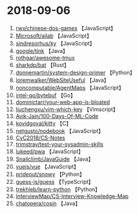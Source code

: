 # 2018-09-06

1. [rwv/chinese-dos-games](https://github.com/rwv/chinese-dos-games) 【JavaScript】
2. [Microsoft/ailab](https://github.com/Microsoft/ailab) 【JavaScript】
3. [sindresorhus/ky](https://github.com/sindresorhus/ky) 【JavaScript】
4. [google/tink](https://github.com/google/tink) 【Java】
5. [rothgar/awesome-tmux](https://github.com/rothgar/awesome-tmux) 
6. [sharkdp/bat](https://github.com/sharkdp/bat) 【Rust】
7. [donnemartin/system-design-primer](https://github.com/donnemartin/system-design-primer) 【Python】
8. [loremwalker/WebSiteUseful](https://github.com/loremwalker/WebSiteUseful) 【Java】
9. [noncomputable/AgentMaps](https://github.com/noncomputable/AgentMaps) 【JavaScript】
10. [intel-go/bytebuf](https://github.com/intel-go/bytebuf) 【Go】
11. [dominictarr/your-web-app-is-bloated](https://github.com/dominictarr/your-web-app-is-bloated) 
12. [liuchengxu/vim-which-key](https://github.com/liuchengxu/vim-which-key) 【Vimscript】
13. [Avik-Jain/100-Days-Of-ML-Code](https://github.com/Avik-Jain/100-Days-Of-ML-Code) 
14. [kovidgoyal/kitty](https://github.com/kovidgoyal/kitty) 【C】
15. [netgusto/nodebook](https://github.com/netgusto/nodebook) 【JavaScript】
16. [CyC2018/CS-Notes](https://github.com/CyC2018/CS-Notes) 
17. [trimstray/test-your-sysadmin-skills](https://github.com/trimstray/test-your-sysadmin-skills) 
18. [lukeed/pwa](https://github.com/lukeed/pwa) 【JavaScript】
19. [Snailclimb/JavaGuide](https://github.com/Snailclimb/JavaGuide) 【Java】
20. [vuejs/vue](https://github.com/vuejs/vue) 【JavaScript】
21. [prideout/snowy](https://github.com/prideout/snowy) 【Python】
22. [guess-js/guess](https://github.com/guess-js/guess) 【TypeScript】
23. [trekhleb/learn-python](https://github.com/trekhleb/learn-python) 【Python】
24. [InterviewMap/CS-Interview-Knowledge-Map](https://github.com/InterviewMap/CS-Interview-Knowledge-Map) 
25. [chatopera/cosin](https://github.com/chatopera/cosin) 【Java】
